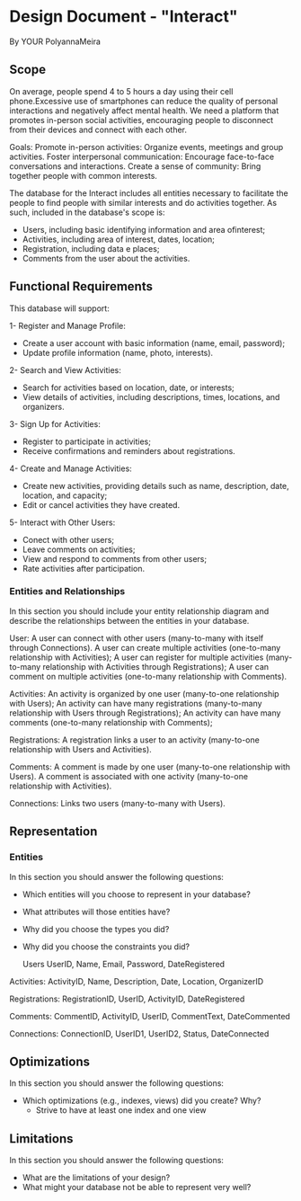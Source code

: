 # Design Document - "Interact"

By YOUR PolyannaMeira

## Scope

On average, people spend 4 to 5 hours a day using their cell phone.Excessive use of smartphones can reduce the 
quality of personal interactions and negatively affect mental health. 
We need a platform that promotes in-person social activities, encouraging people to disconnect from their devices 
and connect with each other.

Goals:
Promote in-person activities: Organize events, meetings and group activities.
Foster interpersonal communication: Encourage face-to-face conversations and interactions.
Create a sense of community: Bring together people with common interests.

The database for the Interact includes all entities necessary to facilitate the people to find people with similar 
interests and do activities together. As such, included in the database's scope is:

* Users, including basic identifying information and area of ​​interest;
* Activities, including area of ​​interest, dates, location;
* Registration, including data e places;
* Comments from the user about the activities.

## Functional Requirements

This database will support:

1- Register and Manage Profile:
  * Create a user account with basic information (name, email, password);
  * Update profile information (name, photo, interests).
    
2-  Search and View Activities:
  * Search for activities based on location, date, or interests;
  * View details of activities, including descriptions, times, locations, and organizers.

3- Sign Up for Activities:
  * Register to participate in activities;
  * Receive confirmations and reminders about registrations.
    
4- Create and Manage Activities:
  * Create new activities, providing details such as name, description, date, location, and capacity;
  * Edit or cancel activities they have created.

 5- Interact with Other Users:
  * Conect with other users;
  * Leave comments on activities;
  * View and respond to comments from other users;
  * Rate activities after participation.


### Entities and Relationships

In this section you should include your entity relationship diagram and describe the relationships between the entities in your database.

User:
A user can connect with other users (many-to-many with itself through Connections).
A user can create multiple activities (one-to-many relationship with Activities);
A user can register for multiple activities (many-to-many relationship with Activities through Registrations);
A user can comment on multiple activities (one-to-many relationship with Comments).

Activities:
An activity is organized by one user (many-to-one relationship with Users);
An activity can have many registrations (many-to-many relationship with Users through Registrations);
An activity can have many comments (one-to-many relationship with Comments);

Registrations:
A registration links a user to an activity (many-to-one relationship with Users and Activities).

Comments:
A comment is made by one user (many-to-one relationship with Users).
A comment is associated with one activity (many-to-one relationship with Activities).

Connections:
Links two users (many-to-many with Users).

## Representation

### Entities

In this section you should answer the following questions:

* Which entities will you choose to represent in your database?
* What attributes will those entities have?
* Why did you choose the types you did?
* Why did you choose the constraints you did?

  Users
  UserID, Name, Email, Password, DateRegistered

Activities:
  ActivityID, Name, Description, Date, Location, OrganizerID

Registrations:
  RegistrationID, UserID, ActivityID, DateRegistered

Comments:
  CommentID, ActivityID, UserID, CommentText, DateCommented

Connections:
  ConnectionID, UserID1, UserID2, Status, DateConnected

## Optimizations

In this section you should answer the following questions:

* Which optimizations (e.g., indexes, views) did you create? Why?
    * Strive to have at least one index and one view

## Limitations

In this section you should answer the following questions:

* What are the limitations of your design?
* What might your database not be able to represent very well?
